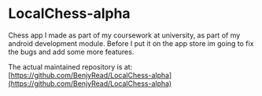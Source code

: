 # LocalChess-alpha
Chess app I made as part of my coursework at university, as part of my android development module. Before I put it on the app store im going to fix the bugs and add some more features.

The actual maintained repository is at: [https://github.com/BenjyRead/LocalChess-alpha](https://github.com/BenjyRead/LocalChess-alpha)
